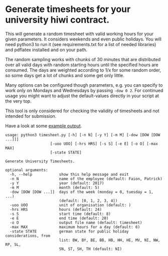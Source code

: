# Generate timesheets for your university hiwi contract.

This will generate a random timesheet with valid working hours for your given parameters. It considers weekends and even public holidays. You will need python3 to run it (see requirements.txt for a list of needed libraries) and pdflatex installed and on your path.

The random sampling works with chunks of 30 minutes that are distributed over all valid days with random starting hours until the specified hours are consumed. The days are weighted according to 1/x for some random order, so some days get a lot of chunks and some get only little.

Many options can be configured though parameters, e.g. you can specify to work only on Mondays and Wednesdays by passing `-dow 0 2`. For continued usage you might want to adjust the default-values directly in your script at the very top.

This tool is only considered for checking the validity of timesheets and not intended for submission.

Have a look at some [example output](example_output.pdf).

```
usage: python3 timesheet.py [-h] [-n N] [-y Y] [-m M] [-dow [DOW [DOW ...]]]
                    [-uoo UOO] [-hrs HRS] [-s S] [-e E] [-o O] [-max MAX]
                    [-state STATE]

Generate University Timesheets.

optional arguments:
  -h, --help            show this help message and exit
  -n N                  name of the employee (default: Faion, Patrick)
  -y Y                  year (default: 2017)
  -m M                  month (default: 5)
  -dow [DOW [DOW ...]]  days of the week (monday = 0, tuesday = 1, ...)
                        (default: [0, 1, 2, 3, 4])
  -uoo UOO              unit of organisation (default: )
  -hrs HRS              hours (default: 24)
  -s S                  start time (default: 8)
  -e E                  end time (default: 20)
  -o O                  output file name (default: timesheet)
  -max MAX              maximum hours for a day (default: 6)
  -state STATE          german state for public holiday considerations, from
                        list: BW, BY, BE, BB, HB, HH, HE, MV, NI, NW, RP, SL,
                        SN, ST, SH, TH (default: NI)
```